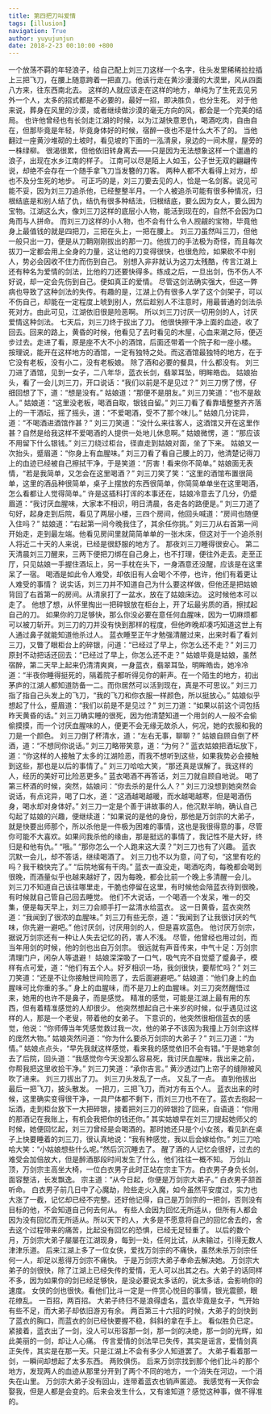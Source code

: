 ```yaml
---
title: 第四把刀叫爱情
tags: [illusion]
navigation: True
author: yuyujunjun
date: 2018-2-23 00:10:00 +800
---
```


一个放荡不羁的年轻浪子，给自己配上刘三刀这样一个名字，往头发里稀稀拉拉插上三把飞刀，在腰上随意跨着一把直刀。他该行走在黄沙漫漫的大漠里，风从四面八方来，往东西南北去。
这样的人就应该走在这样的地方，单纯为了生死去见另外一个人，太多的招式都是不必要的，最好一招，即决胜负，也分生死。
对于他来说，葬身在风里的沙漠，或者继续做沙漠的毫无方向的风，都会是一个完美的结局。
也许他曾经也有长剑走江湖的时候，以为江湖快意恩仇，喝酒吃肉，自由自在，但那毕竟是年轻，毕竟身体好的时候，宿醉一夜也不是什么大不了的。
当他翻过一座黄沙堆砌的土坡时，看见坡的下面的一泓清泉，泉边的一间木屋，屋旁的一株绿柳。
很渴很累，但他依旧转身离去——只是因为无法想象这样一个邋遢的浪子，出现在水乡江南的样子。
江南可以尽是陌上人如玉，公子世无双的翩翩传说，却绝不会存在一个随手拿飞刀当发簪的刀客。
两种人都不大看得上对方，却也不及分生死的地步。
可正巧的是，刘三刀要去见的人，恰是一名剑客。说见可能不妥，因为刘三刀追杀他，已经整整半月。一个人被追杀可能有很多种情况，归根结底是和别人结了仇，结仇有很多种结法，归根结底，要么因为女人，要么因为宝物。江湖这么大，像刘三刀这样的底层小人物，能活到现在的，自然不会因为口角而与人拼命。
而刘三刀这样的小人物，也不会有什么令人觊觎的宝物，毕竟他身上最值钱的就是四把刀，三把在头上，一把在腰上。
刘三刀虽然叫三刀，但他一般只出一刀，便是从刀鞘刚刚拔出的那一刀。他拔刀的手法极为奇怪，而且每次拔刀一定都会用上全身的力量，这让他的刀变得很快，也很危险，如果砍不中别人，势必会因收不住力而伤到自己。
别想入非非就认为这刀太残酷，传言江湖上还有种名为爱情的剑法，比他的刀还要快得多。练成之后，一旦出剑，伤不伤人不好说，却一定会先伤到自己。便如真正的爱情。
尽管这剑法确实强大，但这一弊病也导致了这种剑法的失传。有趣的是，江湖上仍有很多人学了这个剑架子，可以不伤自己，却能在一定程度上唬到别人，然后趁别人不注意时，用最普通的剑法杀死对方。由此可见，江湖依旧很是险恶啊。
所以刘三刀讨厌一切用剑的人，讨厌爱情这种剑法。
七天后，刘三刀终于拔出了刀。
他很快擦干净上面的血迹，收了回去。回来的路上，黄昏的时候，他看见了去时看见的木屋，心血来潮之际，便迈步过去。走进了看，原是座不大不小的酒馆，后面还带着一个院子和一座小楼。
按理说，能开在这样地方的酒馆，一定有独特之处。而这酒馆最独特的地方，在于它没有老板，没有小二，没有老板娘。
除了酒和必要的餐具，什么都没有。
刘三刀进了酒馆，见到一女子，二八年华，蓝衣长剑，翡翠耳坠，明眸皓齿。
姑娘抬头，看了一会儿刘三刀，开口说话：“我们以前是不是见过？”
刘三刀愣了愣，仔细回想了下，道：“想是没有。”
姑娘道：“那便不是朋友。”
刘三刀笑道：“也不是敌人。”
姑娘道：“这里没老板，喝酒自取，银钱自留。”
刘三刀看了看靠墙整整齐齐落上的一干酒坛，摇了摇头，道：“不爱喝酒，受不了那个味儿。”
姑娘几分诧异，道：“不喝酒进酒馆作甚？”
刘三刀笑道：“没什么来往客人，这酒馆又开在这里作甚？自然是给我这样不爱喝酒的人提供一处地儿休息啊。”
姑娘微愣，道：“那应该不用留下什么银钱。”
刘三刀绕过柜台，径直走到姑娘对面，坐了下来。
姑娘又一次抬头，蹙眉道：“你身上有血腥味。”
刘三刀看了看自己腰上的刀，他清楚记得刀上的血迹已经被自己擦拭干净，于是笑道：“厉害！看来你不简单。”
姑娘面无表情，“若是我简单，又怎会在这里喝酒？”
刘三刀笑了笑：“这里的酒馆布置很简单，这里的酒品种很简单，桌子上摆放的东西很简单，你简简单单坐在这里喝酒，怎么看都让人觉得简单。”
许是这插科打诨的本事还在，姑娘冷意去了几分，仍蹙眉道：“我讨厌血腥味，大家本不相识，明日清晨，各走各的路便是。”
刘三刀道了句好，起身走到后院，看见了两层小楼，三四个房间，他回头喊道：“房间也随便入住吗？”
姑娘道：“右起第一间今晚我住了，其余任你挑。”
刘三刀从右首第一间开始走，走到最左端。他看见房间里就简简单单的一张木床，但这对于一个追杀别人将近二十天的人来说，已经是很舒服的地方了。
那夜刘三刀睡得很安心。
第二天清晨刘三刀醒来，三两下便把刀绑在自己身上，也不打理，便往外走去。走至正厅，只见姑娘一手握住酒坛上，另一手枕在头下，一身酒意还没醒，应该是在这里呆了一宿。
喝酒是如此令人难受，却依旧有人会喝个不停，也许，他们有着更让人难受的事情？
说实话，刘三刀并不知道自己为什么要这样做，但他还是把姑娘背回了右首第一的房间。从清泉打了一盆水，放在了姑娘床边。
这时候他本可以走了。
他想了想，从怀里掏出一把碎银放在柜台上，开了坛最劣质的酒，擦拭起自己的刀。
如果你的刀足够快，那么你没必要在意任何血腥味，因为一切麻烦都可以被刀斩开。刘三刀的刀并没有快到那样的程度，但他昨晚却凑巧知道这世上有人通过鼻子就能知道他杀过人。
蓝衣睡至正午才勉强清醒过来，出来时看了看刘三刀，又瞥了眼柜台上的碎银，问道：“已经过了早上，你怎么还不走？”
刘三刀原封不动把话还回去：“已经过了早上，你怎么还不走？”
姑娘毕竟是姑娘，虽然宿醉，第二天早上起来仍清清爽爽，一身蓝衣，翡翠耳坠，明眸皓齿，她冷冷道：“半夜你睡得挺死的，隔着院子都听得见你的鼾声。在一个陌生的地方，初出茅庐的江湖人都知道防备一二。而你居然可以活到现在，真是不可思议。”
刘三刀指了指自己头发上的飞刀，“我的飞刀和你衣服一样颜色，所以挺放心。”
姑娘似乎想起了什么，蹙眉道：“我们以前是不是见过？”
刘三刀道：“如果以前这个词包括昨天黄昏的话。”
刘三刀确实睡的很死，因为他清楚知道一个用剑的人一般不会偷偷摸摸，而一个讨厌血腥味的人，便更不会无缘无故杀人，何况，她的衣服和我的刀是一个颜色。
刘三刀倒了杯清水，道：“左右无事，聊聊？”
姑娘自顾自倒了杯酒，道：“不想同你说话。”
刘三刀略带笑意，道：“为何？”
蓝衣姑娘把酒坛放下，道：“你这样的人接触了太多的江湖险恶，而我不想听到这些，如果我势必会接触到这些，那也是以后的事情了。”
刘三刀哈哈大笑，“那还真是误解了。我这样的人，经历的美好可比险恶更多。”
蓝衣喝酒不再答话，刘三刀就自顾自地说。
喝了第三杯酒的时候，突然，姑娘问：“你去杀的是什么人？”
刘三刀没想到她突然会说话，有点诧异，喝了口水，道：“这酒越喝越暖，而水越喝越寒，但是喝酒伤身，喝水却对身体好。”
刘三刀一定是个善于讲故事的人，他沉默半晌，确认自己勾起了姑娘的兴趣，便继续道：“如果说的是他的身份，那他是万剑宗的大弟子，就是快要出师那个，所以杀他是一件极为困难的事情，这也是我很得意的事，尽管你可能不大喜欢。如果问我杀他的缘由，那是挺远的事情了，我记性不是大好，终归是和他有仇。”
“哦。”
“那你怎么一个人跑来这大漠？”刘三刀也有了兴趣。
蓝衣沉默一会儿，却不答话，继续喝酒了。
刘三刀也不以为意，问了句，“这里有吃的吗？我干粮快完了。”
“后院地窖有干肉。”
蓝衣一直没走，喝酒吃肉，每晚都会喝到很晚，而酒量似乎也越来越好了，因为每晚，都会比前一个晚上多清醒一会儿。
刘三刀不知道自己该往哪里走，干脆也停留在这里，有时候他会陪蓝衣待到很晚，有时候就自己管自己回去睡觉。
他们不大说话，一个喝酒一个发呆，唯一的交集，便是每天早上，刘三刀会顺手打一盆清水给蓝衣。
这一日黄昏，蓝衣突然道：“我闻到了很浓的血腥味。”
刘三刀有些无奈，道：“我闻到了让我很讨厌的气味，你先避一避吧。”
他讨厌剑，讨厌用剑的人，但是喜欢蓝色。
他讨厌万剑宗，据说万剑宗还有一种让人失去记忆的药，害人不浅。
尽管，他曾经也用过剑，而当年用剑的时候，他的剑也出自万剑宗。
很远就有声音传来，中气十足：万剑宗清理门户，闲杂人等退避！
姑娘深深吸了一口气，吸气完不自觉蹙了蹙鼻子，模样有点可爱，道：“他们有五个人。好歹相识一场，我剑很快，要帮忙吗？”
刘三刀笑道：“还是不让你接触世间险恶了，去后面避避吧。”
姑娘道：“他们身上的血腥味可比你重的多。”
身上的血腥味，而不是刀上的血腥味。刘三刀突然醒悟过来，她用的也许不是鼻子，而是感觉。
精准的感觉，可能是江湖上最有用的东西，但有着精准感觉的人却很少。
他突然想起自己十来岁的时候，似乎遇见过这样的人，那是一个老叟，带着他的女弟子。
下意识的，他突然很相信蓝衣的感觉，他说：“你师傅当年凭感觉救过我一次，他的弟子不该因为我撞上万剑宗这样的庞然大物。”
姑娘突然问道：“你为什么要杀万剑宗的大弟子？”
刘三刀道：“为情。”
姑娘点点头，“早先我就这样感觉，看来我的感觉依旧不会有错。”于是她拿剑去了后院，回头道：“我感觉你今天没那么容易死，我讨厌血腥味，我出来之前，你帮我把这里收拾干净。”
刘三刀笑道：“承你吉言。”
黄沙透过门上帘子的缝隙被风吹了进来。
刘三刀拔出了刀。
刘三刀头发乱了一点。
又乱了一点。
直到他拔出最后一把飞刀，披头散发。
一把刀，三把飞刀，而对方有五个人。
蓝衣出来的时候，这里确实变得很干净，一具尸体都不剩下，而刘三刀也不在了。蓝衣去抱起一坛酒，走到柜台放下一大把碎银，接着把刘三刀的碎银捡了回来，自语道：“你用的那酒记在我账上，有机会我把你的钱还你。”
其实姑娘早在刘三刀提起她师父的时候，她便回忆起，刘三刀曾经是会喝酒的。那时她还只是个小女孩，看见趴在桌子上快要睡着的刘三刀，很认真地说：“我有种感觉，我以后会嫁给你。”
刘三刀哈哈大笑：“小姑娘想些什么呢。”然后沉沉睡去了。
醒了酒的人记忆会很好，过去的难受会加倍放大，但是醉酒那段时间发生了什么，他们往往一概不知。
万剑山顶，万剑宗主高坐大椅，一位白衣男子此时正站在宗主下方。白衣男子身负长剑，面容整洁，长发飘逸。
宗主道：“从今日起，你便是万剑宗大弟子。”
白衣男子颔首听命。
白衣男子前几日中了心魔劫，险些走火入魔，如今虽然平安度过，实力也大涨了一截，记忆却已经不完整。还好他记得，自己是万剑宗的一把剑，否则没有目标的他，不会知道自己何去何从。
有些人会因为回忆无所适从，但所有人都会因为没有回忆而无所适从。所以天下的人，大多是不愿意将自己的回忆舍去的，舍去这个过程带来的痛苦，比起没有回忆的恐惧，已经无足轻重了。
以后的数个月，万剑宗大弟子屡屡在江湖现身，每到一处，任何比试，从未输过，引得无数人津津乐道。
后来江湖上多了一位女侠，爱找万剑宗的不痛快，虽然未杀万剑宗任何一人，却足以惹得万剑宗不痛快。
于是万剑宗大弟子奉命去解决她。
万剑宗大弟子的剑很快，除了江湖上已经失传的爱情，无人可以出其之右。大弟子的话同样不多，因为如果你的剑已经足够快，是没必要说太多话的，说太多话，会影响你的速度。
女侠的剑也很快。看他们比斗一定是一件赏心悦目的事情，银光震颤，眼花缭乱。
一百招，两百招。
大弟子终归不是浪得虚名，蓝衣毕竟是女子，气开始有些不足，而大弟子却依旧游刃有余。
两百第三十六招的时候，大弟子的剑快到了蓝衣的胸口，而蓝衣的剑已经快要握不稳，斜斜的拿在手上。
看似胜负已定。
紧接着，蓝衣出了一剑，没人可以形容那一剑，那一剑的决绝，那一剑的光辉，如此美丽的一剑，却让人心痛。
传言爱情的剑法早已失传，其实是谣言，爱情剑真正失传，其实是在那一天。只是江湖上不会有多少人知道罢了。
大弟子看着那一剑，一瞬间却想起了太多东西。
两败俱伤。
后来万剑宗找到那个他们比斗的那个地方，发现两人的血迹从那里分开到了两个不同的地方，一个消失在河边，一个消失在山里。
万剑宗大弟子没有回山，连带着蓝衣也销声匿迹。
我感觉有一天你会娶我，但是人都是会变的。后来会发生什么，又有谁知道？感觉这种事，做不得准的。